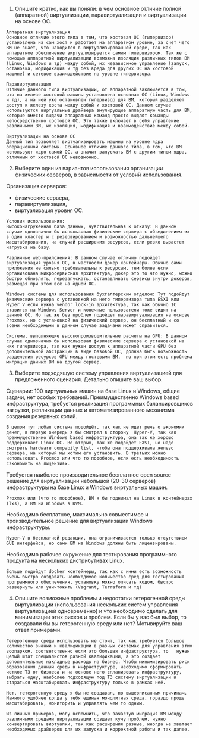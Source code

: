 1. Опишите кратко, как вы поняли: в чем основное отличие полной (аппаратной) виртуализации, паравиртуализации и виртуализации на основе ОС.

```
Аппаратная виртуализация
Основное отличие этого типа в том, что хостовая ОС (гипервизор) установлена на сам хост и работает на аппаратном уровне, за счет чего ВМ не знает, что находится в виртуализированной среде, так как аппаратное обеспечение виртуализируется самим гипервизором. Так же с помощью аппаратной виртуализации возможна изоляция различных типов ВМ (Linux, Windows и тд) между собой, их независимое управление (запуск, остановка, модификация и тд без вреда для других ОС на хостовой машине) и сетевое взаимодействие на уровне гипервизора.

Паравиртуализация
Отличие данного типа виртуализации, от аппаратной заключается в том, что на железе хостовой машины установлена основная ОС (Linux, Windows и тд), а на ней уже остановлен гипервизор для ВМ, который разделяет доступ к железу хоста между собой и хостовой ОС. Данном случае используются виртуальные драйвера эмулирующие аппаратную часть для ВМ, которые вместо выдачи аппаратных команд просто выдают команды непосредственно хостовой ОС. Это также включает в себя управление различными ВМ, их изоляция, модификация и взаимодействие между собой.

Виртуализации на основе ОС
Данный тип позволяет виртуализировать машины на уровне ядра операционной системы. Основное отличие данного типа, в том, что ВМ используют ядро самой ОС, а значит запускать ВМ с другим типом ядра, отличным от хостовой ОС невозможно.
```

2. Выберите один из вариантов использования организации физических серверов, в зависимости от условий использования.

Организация серверов:

- физические сервера,
- паравиртуализация,
- виртуализация уровня ОС.

```
Условия использования:
Высоконагруженная база данных, чувствительная к отказу: В данном случае однозначно бы использовал физические сервера с объединением их в один кластер и с резервированием и возможностью дальнейшего масштабирования, на случай расширения ресурсов, если резко вырастет нагрузка на базу.

Различные web-приложения: В данном случае отлично подойдет виртуализация уровня ОС, в частности докер контейнеры. Обычно сами приложения не сильно требовательны к ресурсам, тем более если организована микросервисная архитектура, докер это то что нужно, можно быстро обновлять, перезапускать, останавливать сервисы внутри докеров, размещая при этом всё на одной ОС.

Windows системы для использования бухгалтерским отделом: Тут подойдут физические сервера с установкой на него гипервизора типа ESXI или Hyper V если нужна vendor lock-in архитектура, так как обычно 1С ставится на Windows Server и конечные пользователи тоже сидят на данной ОС. Но так же без проблем подойдет паравиртуализация на основе Proxmox, но с установкой на физический сервер, он бесплатный и со всеми необходимыми в данном случае задачами может справиться. 

Системы, выполняющие высокопроизводительные расчеты на GPU: В данном случае однозначно бы использовал физические сервера с установкой на них гипервизора, так как нужен доступ к аппаратной части GPU без дополнительной абстракции в виде базовой ОС, должна быть возможность разделения ресурсов GPU между гостевыми ВМ,  но при этом есть проблема миграции данных ВМ на другой сервер. 
```

3. Выберите подходящую систему управления виртуализацией для предложенного сценария. Детально опишите ваш выбор.

Сценарии:
100 виртуальных машин на базе Linux и Windows, общие задачи, нет особых требований. Преимущественно Windows based инфраструктура, требуется реализация программных балансировщиков нагрузки, репликации данных и автоматизированного механизма создания резервных копий.

```
В целом тут любая система подойдёт, так как не идет речь о экономии денег, в первую очередь я бы смотрел в сторону  Hyper-V, так как преимущественно Windows based инфраструктура, она так же хорошо поддерживает Linux ОС. Во вторых, так же подойдет EXSI, но надо смотреть hardware compabily list, чтобы она поддерживала железо сервера, на который мы хотим его установить. В третьих можно использовать Proxmox или что то подобное, если есть необходимость сэкономить на лицензиях.
```

Требуется наиболее производительное бесплатное open source решение для виртуализации небольшой (20-30 серверов) инфраструктуры на базе Linux и Windows виртуальных машин.

```
Proxmox или (что то подобное), ВМ я бы поднимал на Linux в контейнерах (lxs), а ВМ на Windows в KVM.
```

Необходимо бесплатное, максимально совместимое и производительное решение для виртуализации Windows инфраструктуры.

```
Hyper-V в бесплатной редакции, она ограничивается только отсутствием GUI интерфейса, но сами ВМ на Windows должны быть лицензированы.
```

Необходимо рабочее окружение для тестирования программного продукта на нескольких дистрибутивах Linux.

```
Больше подойдут docker контейнеры, так как с ними есть возможность очень быстро создавать необходимое количество сред для тестирования программного обеспечения, установку можно описать кодом, быстро развернуть или уничтожить (Vagrant, Terraform и тд)
```

4. Опишите возможные проблемы и недостатки гетерогенной среды виртуализации (использования нескольких систем управления виртуализацией одновременно) и что необходимо сделать для минимизации этих рисков и проблем. Если бы у вас был выбор, то создавали бы вы гетерогенную среду или нет? Мотивируйте ваш ответ примерами.

```
Гетерогенные среды использовать не стоит, так как требуется большое количество знаний и квалификации в разных системах для управления этим зоопарком, соответственно если это большая инфраструктура, то   нужен целый штат специалистов разной квалификации, а это создает дополнительные накладные расходы на бизнес. Чтобы минимизировать риск образования данный среды в инфраструктуре, необходимо сформировать четкое ТЗ от бизнеса и на основе него спланировать инфраструктуру, выбрать одну, наиболее подходящую под ТЗ систему виртуализации и стараться масштабировать инфраструктуру только в рамках неё.

Нет, гетерогенную среду я бы не создавал, по вышеописанным причинам. Намного удобнее когда у тебя единая монолитная среда, гораздо проще масштабировать, мониторить и управлять чем то одним. 

Из личных примеров, могу вспомнить, что зачастую миграция ВМ между различными средами виртуализации создает кучу проблем, нужно конвертировать виртуалки, так как расширения разные, иногда не хватает необходимых драйверов для их запуска и корректной работы и так далее. 
```

